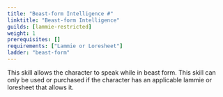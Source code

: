 ```yaml
---
title: "Beast-form Intelligence #"
linktitle: "Beast-form Intelligence"
guilds: [lammie-restricted]
weight: 1
prerequisites: []
requirements: ["Lammie or Loresheet"]
ladder: "beast-form"
---
```

This skill allows the character to speak while in beast form. This skill can only be used or purchased if the character has an applicable lammie or loresheet that allows it.